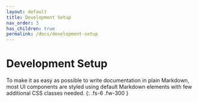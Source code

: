 ```yaml
---
layout: default
title: Development Setup
nav_order: 3
has_children: true
permalink: /docs/development-setup
---
```


# Development Setup

To make it as easy as possible to write documentation in plain Markdown, most UI components are styled using default Markdown elements with few additional CSS classes needed.
{: .fs-6 .fw-300 }
